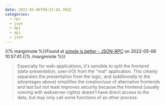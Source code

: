 ```yaml
---
date: 2022-05-06T08:57:42.392Z
categories:
  - rpc
  - json
  - api
  - api
  - json
---
```

{{% marginnote %}}Found at [simple is better - JSON-RPC](https://www.simple-is-better.org/rpc/) on 2022-05-06 10:57:41.{{% /marginnote %}}

> Especially for web-applications, it's sensible to split the frontend (data-presentation, user-I/O) from the "real" application. This cleanly separates the presentation from the logic, and (additionally to the advantages above) simplifies the creation/use of alternative frontends and last but not least improves security because the frontend (usually running with webserver-rights) doesn't have direct access to the data, but may only call some functions of an other process.

